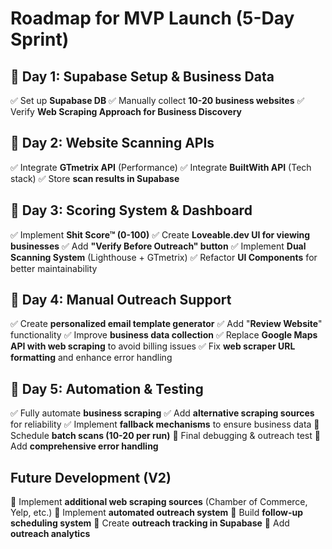 
# Roadmap for MVP Launch (5-Day Sprint)

## **🚀 Day 1: Supabase Setup & Business Data**
✅ Set up **Supabase DB**
✅ Manually collect **10-20 business websites**
✅ Verify **Web Scraping Approach for Business Discovery**

## **🚀 Day 2: Website Scanning APIs**
✅ Integrate **GTmetrix API** (Performance)
✅ Integrate **BuiltWith API** (Tech stack)
✅ Store **scan results in Supabase**

## **🚀 Day 3: Scoring System & Dashboard**
✅ Implement **Shit Score™ (0-100)**
✅ Create **Loveable.dev UI for viewing businesses**
✅ Add **"Verify Before Outreach" button**
✅ Implement **Dual Scanning System** (Lighthouse + GTmetrix)
✅ Refactor **UI Components** for better maintainability

## **🚀 Day 4: Manual Outreach Support**
✅ Create **personalized email template generator**
✅ Add "**Review Website**" functionality
✅ Improve **business data collection**
✅ Replace **Google Maps API with web scraping** to avoid billing issues
✅ Fix **web scraper URL formatting** and enhance error handling

## **🚀 Day 5: Automation & Testing**
✅ Fully automate **business scraping**
✅ Add **alternative scraping sources** for reliability
✅ Implement **fallback mechanisms** to ensure business data
🔲 Schedule **batch scans (10-20 per run)**
🔲 Final debugging & outreach test
🔲 Add **comprehensive error handling**

## **Future Development (V2)**
🔲 Implement **additional web scraping sources** (Chamber of Commerce, Yelp, etc.)
🔲 Implement **automated outreach system**
🔲 Build **follow-up scheduling system**
🔲 Create **outreach tracking in Supabase**
🔲 Add **outreach analytics**

